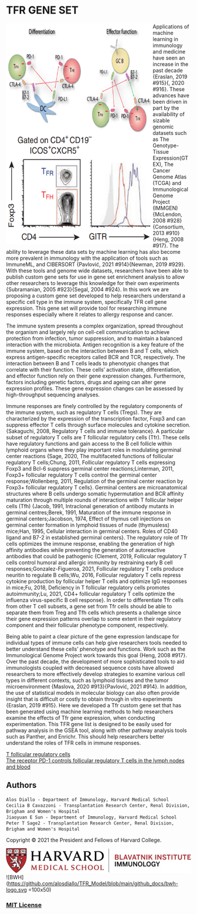 # TFR GENE SET
<img align="left" src="https://github.com/alosdiallo/TFR_Model/blob/main/github_docs/tfr_1.png" width="400" height="300">
<img align="left" src="https://github.com/alosdiallo/TFR_Model/blob/main/github_docs/tfh_2.png" width="400" height="300">
   Applications of machine learning in immunology and medicine have seen an increase in the past decade {Eraslan, 2019 #915}{, 2020 #916}. These advances have been driven in part by the availability of sizable genomic datasets such as The Genotype-Tissue Expression(GTEX), The Cancer Genome Atlas (TCGA) and Immunological Genome Project (IMMGEN) {McLendon, 2008 #928}{Consortium, 2013 #910}{Heng, 2008 #917}. The ability to leverage these data sets by machine learning has also become more prevalent in immunology with the application of tools such as ImmuneML, and CIBERSORT {Pavlović, 2021 #914}{Newman, 2019 #929}. With these tools and genome wide datasets, researchers have been able to publish custom gene sets for use in gene set enrichment analysis to allow other researchers to leverage this knowledge for their own experiments {Subramanian, 2005 #923}{Segal, 2004 #924}. In this work we are proposing a custom gene set developed to help researchers understand a specific cell type in the immune system, specifically TFR cell gene expression.  This gene set will provide tool for researching immune responses especially where it relates to allergy response and cancer.


   The immune system presents a complex organization, spread throughout the organism and largely rely on cell-cell communication to achieve protection from infection, tumor suppression, and to maintain a balanced interaction with the microbiota. Antigen recognition is a key feature of the immune system, based on the interaction between B and T cells, which express antigen-specific receptors called BCR and TCR, respectively. The interaction between B and T cells leads to phenotypic changes that correlate with their function. These cells’ activation state, differentiation, and effector function rely on their gene expression changes. Furthermore, factors including genetic factors, drugs and ageing can alter gene expression profiles. These gene expression changes can be assessed by high-throughput sequencing analyses.

   Immune responses are finely controlled by the regulatory components of the immune system, such as regulatory T cells (Tregs). They are characterized by the expression of the transcription factor, Foxp3 and can suppress effector T cells through surface molecules and cytokine secretion. {Sakaguchi, 2008, Regulatory T cells and immune tolerance}. A particular subset of regulatory T cells are T follicular regulatory cells (Tfr). These cells have regulatory functions and gain access to the B cell follicle within lymphoid organs where they play important roles in modulating germinal center reactions {Sage, 2020, The multifaceted functions of follicular regulatory T cells;Chung, 2011, Follicular regulatory T cells expressing Foxp3 and Bcl-6 suppress germinal center reactions;Linterman, 2011, Foxp3+ follicular regulatory T cells control the germinal center response;Wollenberg, 2011, Regulation of the germinal center reaction by Foxp3+ follicular regulatory T cells}. Germinal centers are microanatomical structures where B cells undergo somatic hypermutation and BCR affinity maturation through multiple rounds of interactions with T follicular helper cells (Tfh) {Jacob, 1991, Intraclonal generation of antibody mutants in germinal centres;Berek, 1991, Maturation of the immune response in germinal centers;Jacobson, 1974, Effect of thymus cell injections on germinal center formation in lymphoid tissues of nude (thymusless) mice;Han, 1995, Cellular interaction in germinal centers. Roles of CD40 ligand and B7-2 in established germinal centers}. The regulatory role of Tfr cells optimizes the immune response, enabling the generation of high affinity antibodies while preventing the generation of autoreactive antibodies that could be pathogenic {Clement, 2019, Follicular regulatory T cells control humoral and allergic immunity by restraining early B cell responses;Gonzalez-Figueroa, 2021, Follicular regulatory T cells produce neuritin to regulate B cells;Wu, 2016, Follicular regulatory T cells repress cytokine production by follicular helper T cells and optimize IgG responses in mice;Fu, 2018, Deficiency in T follicular regulatory cells promotes autoimmunity;Lu, 2021, CD4+ follicular regulatory T cells optimize the influenza virus-specific B cell response}. In order to differentiate Tfr cells from other T cell subsets, a gene set from Tfr cells should be able to separate them from Treg and Tfh cells which presents a challenge since their gene expression patterns overlap to some extent in their regulatory component and their follicular phenotype component, respectively.  

   Being able to paint a clear picture of the gene expression landscape for individual types of immune cells can help give researchers tools needed to better understand these cells’ phenotype and functions. Work such as the Immunological Genome Project work towards this goal {Heng, 2008 #917}. Over the past decade, the development of more sophisticated tools to aid immunologists coupled with decreased sequence costs have allowed researchers to more effectively develop strategies to examine various cell types in different contexts, such as lymphoid tissues and the tumor microenvironment {Maslova, 2020 #913}{Pavlović, 2021 #914}.  In addition, the use of statistical models in molecular biology can also often provide insight that is difficult or costly to obtain through in vitro experiments {Eraslan, 2019 #915}. Here we developed a Tfr custom gene set that has been generated using machine learning methods to help researchers examine the effects of Tfr gene expression, when conducting experimentation. This TFR  gene list is designed to be easily used for pathway analysis in the GSEA tool, along with other pathway analysis tools such as Panther, and Enrichr. This should help researchers better understand the roles of TFR cells in immune responses. 

[T follicular regulatory cells](https://pubmed.ncbi.nlm.nih.gov/27088919/)
<br>
[The receptor PD-1 controls follicular regulatory T cells in the lymph nodes and blood](https://pubmed.ncbi.nlm.nih.gov/23242415/)


Authors
--------------------
	Alos Diallo - Department of Immunology, Harvard Medical School
	Cecilia B Cavazzoni - Transplantation Research Center, Renal Division, Brigham and Women's Hospital
  	Jiaoyuan E Sun - Department of Immunology, Harvard Medical School
  	Peter T Sage2 - Transplantation Research Center, Renal Division, Brigham and Women's Hospital
	
  	
Copyright © 2021 the President and Fellows of Harvard College.

![Blavatnikimmunology](https://github.com/alosdiallo/HMS_Immunology_RNASeq/blob/master/Blavatnikimmunology.jpg)  
![BWH](https://github.com/alosdiallo/TFR_Model/blob/main/github_docs/bwh-logo.svg =100x50)  

### [MIT License](https://github.com/alosdiallo/HiC_Network_Viz_tool/blob/master/Licence.txt)




